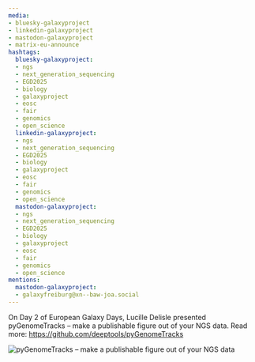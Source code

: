 ```yaml
---
media:
- bluesky-galaxyproject
- linkedin-galaxyproject
- mastodon-galaxyproject
- matrix-eu-announce
hashtags:
  bluesky-galaxyproject:
  - ngs
  - next_generation_sequencing
  - EGD2025
  - biology
  - galaxyproject
  - eosc
  - fair
  - genomics
  - open_science
  linkedin-galaxyproject:
  - ngs
  - next_generation_sequencing
  - EGD2025
  - biology
  - galaxyproject
  - eosc
  - fair
  - genomics
  - open_science
  mastodon-galaxyproject:
  - ngs
  - next_generation_sequencing
  - EGD2025
  - biology
  - galaxyproject
  - eosc
  - fair
  - genomics
  - open_science
mentions:
  mastodon-galaxyproject:
  - galaxyfreiburg@xn--baw-joa.social
---
```


On Day 2 of European Galaxy Days, Lucille Delisle presented pyGenomeTracks – make a publishable figure out of your NGS data.
Read more: https://github.com/deeptools/pyGenomeTracks

![pyGenomeTracks – make a publishable figure out of your NGS data](https://github.com/user-attachments/assets/a3ebc830-f925-4bd5-bdb4-4b4930ad2221)